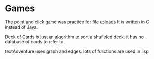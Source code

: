 # Games

The point and click game was practice for file uploads It is written in C instead of Java. 

Deck of Cards is just an algorithm to sort a shuffeled deck. it has no database of cards to refer to.

textAdventure uses graph and edges. lots of functions are used in lisp
